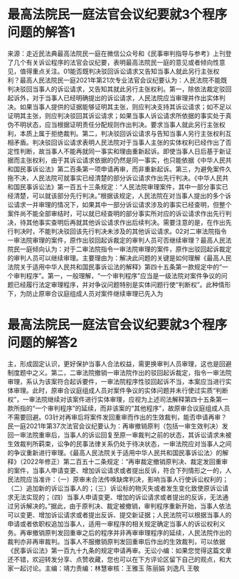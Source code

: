 # 最高法院民一庭法官会议纪要就3个程序问题的解答1

来源：走近民法典最高法院民一庭在微信公众号和《民事审判指导与参考》上刊登了几个有关诉讼程序的法官会议纪要，表明最高法院民一庭的意见或者倾向性意见，值得重点关注。01能否既判决驳回诉讼请求又告知当事人就此另行主张权利？最高人民法院民一庭2021年第21次专业法官会议纪要认为：人民法院不能既判决驳回当事人的诉讼请求，又告知其就此另行主张权利。第一，除依法裁定驳回起诉外，对于当事人已经明确提出的诉讼请求，人民法院应当审理并作出实体判决。如果当事人提供的证据能够证明其主张，则应判决支持其诉讼请求；如不足以证明其主张，则应判决驳回其诉讼请求；如果当事人诉讼请求所依据的事实处于真伪不明状态，应当根据证明责任分配规则作出判决。要求当事人就此另行主张权利，本质上属于拒绝裁判。第二，判决驳回诉讼请求与告知当事人另行主张权利互相矛盾。判决驳回诉讼请求表明人民法院对于当事人主张的实体权利已经作出了否定性判断，故当事人不能再就同一事实和理由重新起诉。即使当事人日后基于新证据而主张权利，由于其诉讼请求依据的仍然是同一事实，也只能依据《中华人民共和国民事诉讼法》第二百条第一项申请再审，而非重新起诉。第三，为避免案件久拖不决，人民法院可就事实已经清楚的部分诉讼请求作出先行判决。《中华人民共和国民事诉讼法》第一百五十三条规定：“人民法院审理案件，其中一部分事实已经清楚，可以就该部分先行判决。”根据该规定，人民法院在对当事人提出的多个诉讼请求一并审理的情况下，如果其中一部分诉讼请求涉及的事实已经查明，但整个案件尚不能全部审结时，可以就已经查明的部分事实所对应的诉讼请求作出先行判决，待其他事实查明后再就其他诉讼请求作出后续判决。需要注意的是，在作出先行判决时，不能判决驳回该先行判决未涉及的其他诉讼请求。02对二审法院指令一审法院审理的案件，原作出驳回起诉裁定的审判人员可否继续审理？最高人民法院民一庭倾向认为：对于二审法院指令一审法院审理的案件，原作出驳回起诉裁定的审判人员可以继续审理。主要理由为：解决此问题的关键是如何理解《最高人民法院关于适用中华人民共和国民事诉讼法的解释》第四十五条第一款规定中的“一个审判程序”。第一，一般理解，“一个审判程序”应当是一级法院对案件争议的问题已经履行法定审理程序，并对争议问题特别是实体问题行使“判断权”。此种情形下，为防止原审合议庭组成人员对案件继续审理已先入为

# 最高法院民一庭法官会议纪要就3个程序问题的解答2

主，形成固定认识，更好保护当事人合法权益，需更换审判人员审理，这也是回避制度题中之义。第二，二审法院撤销一审法院作出的驳回起诉裁定，指令一审法院审理，系认为该案符合起诉要件，一审法院程序性驳回起诉不当，本案应当进行实体审理。此时，原审合议庭组成人员对案件争议的实体问题并未行使过实质“判断权”，一审法院继续对该案件进行实体审理，应视为上述司法解释第四十五条第一款所指的“一个审判程序”的延续，而非该案的“其他程序”，故原审合议庭组成人员不需要回避。03针对再审后将案件发回重审而作出的生效裁判，能否申请再审？民一庭2021年第37次法官会议纪要认为：再审撤销原判（包括一审生效判决）发回一审法院重审后，当事人的诉讼回复至原一审裁判之前的状态，其诉讼请求未被生效裁判所羁束，讼争的民事法律关系仍处于待决状态，一审法院应对当事人之间的争议重新进行审理。《最高人民法院关于适用中华人民共和国民事诉讼法〉的解释》（2022年修正）第二百五十二条规定：“再审裁定撤销原判决、裁定发回重审的案件，当事人申请变更、增加诉讼请求或者提出反诉，符合下列情形之一的，人民法院应当准许：（一）原审未合法传唤缺席判决，影响当事人行使诉讼权利的；（二）追加新的诉讼当事人的；（三）诉讼标的物灭失或者发生变化致使原诉讼请求无法实现的；（四）当事人申请变更、增加的诉讼请求或者提出的反诉，无法通过另诉解决的。”据此，由于原判决、裁定被撤销，审判程序重新开始，当事人依法可以变更、增加诉讼请求或者提出反诉、提交新证据；人民法院可以根据当事人的申请或者依职权追加当事人，适用一审程序的相关规定确定当事人的诉讼权利义务。再审撤销原判发回重审之后的程序并非再审审理程序的延续，人民法院作出的裁判亦非再审裁判。当事人不服撤销原判发回重审后作出的生效裁判，可以依据《民事诉讼法》第一百九十九条的规定申请再审。无讼小编：如果您觉得这篇文章还不错，欢迎转发分享、点赞收藏，您也可以在下方评论区留下自己的观点，和大家一起讨论。主编：靖力责编：林慧审核：王雅玉 陈丽娟 刘逸凡 王敬

